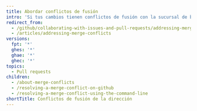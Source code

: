 ```yaml
---
title: Abordar conflictos de fusión
intro: 'Si tus cambios tienen conflictos de fusión con la sucursal de base, debes ocuparte de los conflictos de fusión antes de que puedas fusionarlo con tus cambios de solicitud de extracción.'
redirect_from:
  - /github/collaborating-with-issues-and-pull-requests/addressing-merge-conflicts/
  - /articles/addressing-merge-conflicts
versions:
  fpt: '*'
  ghes: '*'
  ghae: '*'
  ghec: '*'
topics:
  - Pull requests
children:
  - /about-merge-conflicts
  - /resolving-a-merge-conflict-on-github
  - /resolving-a-merge-conflict-using-the-command-line
shortTitle: Conflictos de fusión de la dirección
---
```


